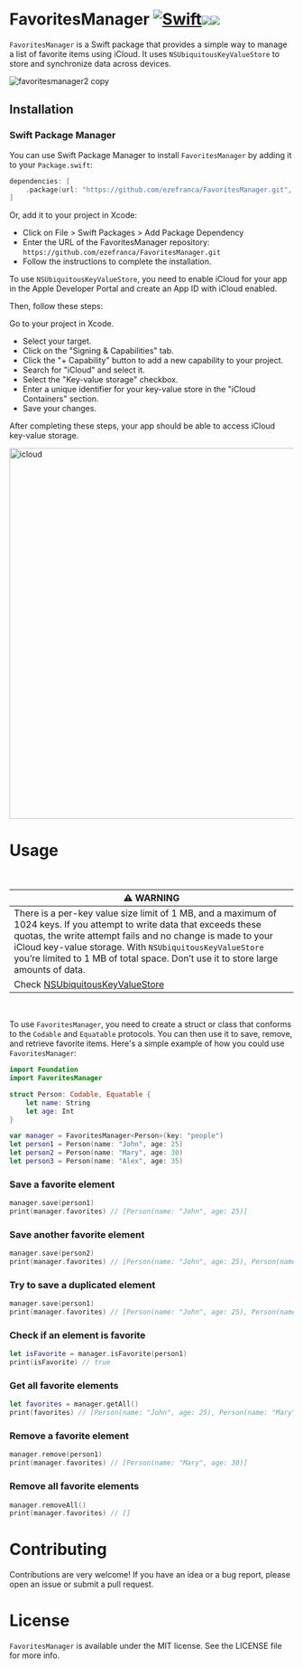 # FavoritesManager [![Swift](https://github.com/ezefranca/FavoritesManager/actions/workflows/swift.yml/badge.svg?branch=main)](https://github.com/ezefranca/FavoritesManager/actions/workflows/swift.yml)[![](https://img.shields.io/endpoint?url=https%3A%2F%2Fswiftpackageindex.com%2Fapi%2Fpackages%2Fezefranca%2FFavoritesManager%2Fbadge%3Ftype%3Dswift-versions)](https://swiftpackageindex.com/ezefranca/FavoritesManager)[![](https://img.shields.io/endpoint?url=https%3A%2F%2Fswiftpackageindex.com%2Fapi%2Fpackages%2Fezefranca%2FFavoritesManager%2Fbadge%3Ftype%3Dplatforms)](https://swiftpackageindex.com/ezefranca/FavoritesManager)



`FavoritesManager` is a Swift package that provides a simple way to manage a list of favorite items using iCloud. It uses `NSUbiquitousKeyValueStore` to store and synchronize data across devices.

![favoritesmanager2 copy](https://user-images.githubusercontent.com/3648336/220739265-f5e3e155-8fee-4af8-8ad8-e3ca4e552a06.png)

## Installation

### Swift Package Manager

You can use Swift Package Manager to install `FavoritesManager` by adding it to your `Package.swift`:

```swift
dependencies: [
    .package(url: "https://github.com/ezefranca/FavoritesManager.git", from: "1.0.0")
]
```
Or, add it to your project in Xcode:

- Click on File > Swift Packages > Add Package Dependency
- Enter the URL of the FavoritesManager repository: `https://github.com/ezefranca/FavoritesManager.git`
- Follow the instructions to complete the installation.

To use `NSUbiquitousKeyValueStore`, you need to enable iCloud for your app in the Apple Developer Portal and create an App ID with iCloud enabled.

Then, follow these steps:

Go to your project in Xcode.
- Select your target.
- Click on the "Signing & Capabilities" tab.
- Click the "+ Capability" button to add a new capability to your project.
- Search for "iCloud" and select it.
- Select the "Key-value storage" checkbox.
- Enter a unique identifier for your key-value store in the "iCloud Containers" section.
- Save your changes.

After completing these steps, your app should be able to access iCloud key-value storage.

<img width="656" alt="icloud" src="https://user-images.githubusercontent.com/3648336/220726907-6b99d591-1a02-4f73-953d-3a8d91e780f6.png">


# Usage

<br>

| :warning: WARNING                                          |
|-----------------------------------------------------------|
| There is a per-key value size limit of 1 MB, and a maximum of 1024 keys. If you attempt to write data that exceeds these quotas, the write attempt fails and no change is made to your iCloud key-value storage. With `NSUbiquitousKeyValueStore` you’re limited to 1 MB of total space. Don’t use it to store large amounts of data.  |
| Check [NSUbiquitousKeyValueStore](https://developer.apple.com/documentation/foundation/nsubiquitouskeyvaluestore)                                  |

<br>

To use `FavoritesManager`, you need to create a struct or class that conforms to the `Codable` and `Equatable` protocols. You can then use it to save, remove, and retrieve favorite items. Here's a simple example of how you could use `FavoritesManager`:


```swift
import Foundation
import FavoritesManager

struct Person: Codable, Equatable {
    let name: String
    let age: Int
}

var manager = FavoritesManager<Person>(key: "people")
let person1 = Person(name: "John", age: 25)
let person2 = Person(name: "Mary", age: 30)
let person3 = Person(name: "Alex", age: 35)
```

### Save a favorite element
```swift
manager.save(person1)
print(manager.favorites) // [Person(name: "John", age: 25)]
```

### Save another favorite element
```swift
manager.save(person2)
print(manager.favorites) // [Person(name: "John", age: 25), Person(name: "Mary", age: 30)]
```

### Try to save a duplicated element
```swift
manager.save(person1)
print(manager.favorites) // [Person(name: "John", age: 25), Person(name: "Mary", age: 30)]
```

### Check if an element is favorite
```swift
let isFavorite = manager.isFavorite(person1)
print(isFavorite) // true
```

### Get all favorite elements
```swift
let favorites = manager.getAll()
print(favorites) // [Person(name: "John", age: 25), Person(name: "Mary", age: 30)]
```

### Remove a favorite element
```swift
manager.remove(person1)
print(manager.favorites) // [Person(name: "Mary", age: 30)]
```

### Remove all favorite elements
```swift
manager.removeAll()
print(manager.favorites) // []
```

# Contributing

Contributions are very welcome! If you have an idea or a bug report, please open an issue or submit a pull request.

# License

`FavoritesManager` is available under the MIT license. See the LICENSE file for more info.



